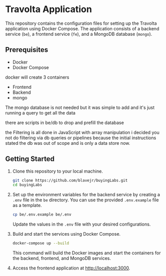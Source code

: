 # Travolta Application

This repository contains the configuration files for setting up the Travolta application using Docker Compose. The application consists of a backend service (`be`), a frontend service (`fe`), and a MongoDB database (`mongo`).

## Prerequisites

- Docker
- Docker Compose

docker will create 3 containers
- Frontend
- Backend
- mongo

The mongo database is not needed but it was simple to add
and it's just running a query to get all the data

there are scripts in be/db to drop and prefill the database

the Filtering is all done in JavaScript with array manipulation
i decided you not do filtering via db queries or pipelines because 
the initial instructions stated the db was out of scope and is only a
data store now.

## Getting Started

1. Clone this repository to your local machine.

   ```bash
   git clone https://github.com/blavejr/buyingLabs.git
   cd buyingLabs
   ```

2. Set up the environment variables for the backend service by creating a `.env` file in the `be` directory. You can use the provided `.env.example` file as a template.

   ```bash
   cp be/.env.example be/.env
   ```

   Update the values in the `.env` file with your desired configurations.

3. Build and start the services using Docker Compose.

   ```bash
   docker-compose up --build
   ```

   This command will build the Docker images and start the containers for the backend, frontend, and MongoDB services.

4. Access the frontend application at [http://localhost:3000](http://localhost:3000).
